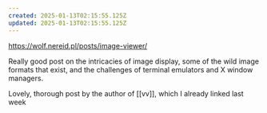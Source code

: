 ```yaml
---
created: 2025-01-13T02:15:55.125Z
updated: 2025-01-13T02:15:55.125Z
---
```

https://wolf.nereid.pl/posts/image-viewer/

Really good post on the intricacies of image display, some of the wild image formats that exist, and the challenges of terminal emulators and X window managers.

Lovely, thorough post by the author of [[vv]], which I already linked last week